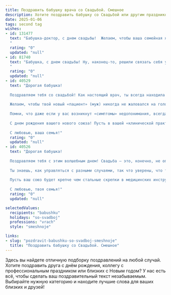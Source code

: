 ```yaml
---
title: Поздравить бабушку врача со Свадьбой. Смешное
description: Хотите поздравить бабушку со Свадьбой или другим праздником? Наш ИИ создаст незабываемое поздравление, а вы обязательно выделитесь среди других.  
date: 2025-01-06
tags: second tag
wishes:
- id: 131477
  text: "Бабушка-доктор, с днем свадьбы!  Желаем, чтобы ваша семейная жизнь была такой же долгой и счастливой, как вылеченные вами пациенты, а  споры решались не скальпелем, а нежным поцелуем!  Пусть в вашем доме всегда будет  здоровая атмосфера любви и радости,  а рецепты семейного счастья  передаются из поколения в поколение, как проверенные временем лекарства!
  "
  rating: "0"
  updated: "null"
- id: 81740
  text: "Бабушка, с днем свадьбы! Ну, наконец-то, решили связать себя узами гиппократовой клятвы, чтобы лечить не только больных, но и друг друга от скуки! ;) Желаем вам, чтобы ваш брак был таким же крепким и устойчивым, как ваша диагностика, а семейная жизнь была полна радости, как после успешного лечения!
  "
  rating: "0"
  updated: "null"
- id: 40529
  text: "Дорогая бабушка!
  
  Поздравляем тебя со свадьбой! Как настоящий врач, ты всегда находила время для лечения наших сердец своей любовью и заботой. Теперь ты сама стала пациенткой в самом романтическом отделении жизни!
  
  Желаем, чтобы твой новый «пациент» (муж) никогда не жаловался на головную боль, а вместо этого дарил радость и счастье. Пусть ваша совместная жизнь будет как хороший рецепт — с множеством необходимых ингредиентов: капелька юмора, щепотка нежности и ложечка любви.
  
  Помни, что даже если у вас возникнут «симптомы» недопонимания, всегда можно провести «консультацию» и найти общий язык.
  
  С днем рождения вашего нового союза! Пусть в вашей «клинической практике» будет больше радостных моментов и меньше сложных диаграмм!
  
  С любовью, ваша семья!"
  rating: "0"
  updated: "null"
- id: 40526
  text: "Дорогая бабушка!
  
  Поздравляем тебя с этим волшебным днем! Свадьба — это, конечно, не операция на сердце, но лучше подготовиться, ведь иногда «пациенты» тоже требуют срочной помощи!
  
  Ты знаешь, как управляться с разными случаями, так что уверены, что твой новый «партнер по операционной» будет в надежных руках. Главное, не забывай: шутки — лучшее лекарство, а смех — это прекрасная анестезия для любых хлопот!
  
  Пусть ваш союз будет крепче чем стальные скрепки в медицинских инструментах, а любовь — как грамотный диагноз, точно знающий, что нужно в первую очередь! Желаем здоровья, счастья и море улыбок на вашем новом пути!
  
  С любовью, твоя семья!"
  rating: "0"
  updated: "null"

selectedValues:
  recipients: "babushku"
  holidays: "so-svadboj"
  professions: "vrach"
  style: "smeshnoje"

links:
- slug: "pozdravit-babushku-so-svadboj-smeshnoje"
  title: "Поздравить бабушку со Свадьбой. Смешное"
---
```


Здесь вы найдете отличную подборку поздравлений на любой случай.
Хотите поздравить друга с днём рождения, коллегу с профессиональным праздником или близких с Новым годом? У нас есть всё, чтобы сделать ваш поздравительный текст незабываемым. Выбирайте нужную категорию и находите лучшие слова для ваших близких и друзей!
